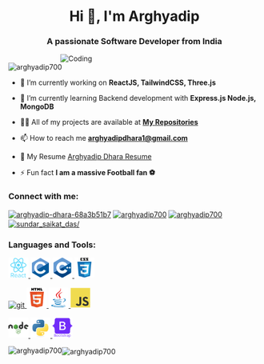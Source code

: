 <h1 align="center">Hi 👋, I'm Arghyadip</h1>
<h3 align="center">A passionate Software Developer from India</h3>
<img align="right" alt="Coding" width="400" src="https://i.pinimg.com/originals/ef/16/e4/ef16e4e68b0d3cb81e6bb8a8c3258d7e.gif">

<p align="left"> <img src="https://komarev.com/ghpvc/?username=arghyadip700&label=Profile%20views&color=0e75b6&style=flat" alt="arghyadip700" /> </p>

- 🔭 I’m currently working on **ReactJS, TailwindCSS, Three.js**

- 🌱 I’m currently learning Backend development with **Express.js Node.js, MongoDB**

- 👨‍💻 All of my projects are available at **[My Repositories](https://github.com/arghyadip700?tab=repositories)**

- 📫 How to reach me **arghyadipdhara1@gmail.com**

- 📄 My Resume [Arghyadip Dhara Resume](https://drive.google.com/file/d/1t38PAjv6RE5dLGbY5EzpmyLebfVdty7P/view?usp=sharing)
- ⚡ Fun fact **I am a massive Football fan ⚽**

<h3 align="left">Connect with me:</h3>
<p align="left">
<a href="https://linkedin.com/in/arghyadip-dhara-68a3b51b7" target="blank"><img align="center" src="https://raw.githubusercontent.com/rahuldkjain/github-profile-readme-generator/master/src/images/icons/Social/linked-in-alt.svg" alt="arghyadip-dhara-68a3b51b7" height="30" width="40" /></a>
<a href="https://www.codechef.com/users/arghyadip700" target="blank"><img align="center" src="https://cdn.jsdelivr.net/npm/simple-icons@3.1.0/icons/codechef.svg" alt="arghyadip700" height="30" width="40" /></a>
<a href="https://www.leetcode.com/arghyadip700" target="blank"><img align="center" src="https://raw.githubusercontent.com/rahuldkjain/github-profile-readme-generator/master/src/images/icons/Social/leet-code.svg" alt="arghyadip700" height="30" width="40" /></a>
<a href="https://www.instagram.com/arghyadip700/" target="blank"><img align="center" src="https://raw.githubusercontent.com/rahuldkjain/github-profile-readme-generator/master/src/images/icons/Social/instagram.svg" alt="sundar_saikat_das/" height="30" width="40" /></a>
</p>

<h3 align="left">Languages and Tools:</h3>
<p align="left"> 
<a href="https://reactjs.org/" target="_blank" rel="noreferrer"> <img src="https://raw.githubusercontent.com/devicons/devicon/master/icons/react/react-original-wordmark.svg" alt="react" width="40" height="40"/> </a>
<a href="https://www.cprogramming.com/" target="_blank" rel="noreferrer"> <img src="https://raw.githubusercontent.com/devicons/devicon/master/icons/c/c-original.svg" alt="c" width="40" height="40"/> </a> 
<a href="https://www.w3schools.com/cpp/" target="_blank" rel="noreferrer"> <img src="https://raw.githubusercontent.com/devicons/devicon/master/icons/cplusplus/cplusplus-original.svg" alt="cplusplus" width="40" height="40"/> </a>
<a href="https://www.w3schools.com/css/" target="_blank" rel="noreferrer"> <img src="https://raw.githubusercontent.com/devicons/devicon/master/icons/css3/css3-original-wordmark.svg" alt="css3" width="40" height="40"/> </a>  
<br></br>
<a href="https://git-scm.com/" target="_blank" rel="noreferrer"> <img src="https://www.vectorlogo.zone/logos/git-scm/git-scm-icon.svg" alt="git" width="40" height="40"/> </a> 
<a href="https://www.w3.org/html/" target="_blank" rel="noreferrer"> <img src="https://raw.githubusercontent.com/devicons/devicon/master/icons/html5/html5-original-wordmark.svg" alt="html5" width="40" height="40"/> </a>
<a href="https://www.java.com" target="_blank" rel="noreferrer"> <img src="https://raw.githubusercontent.com/devicons/devicon/master/icons/java/java-original.svg" alt="java" width="40" height="40"/> </a> 
<a href="https://developer.mozilla.org/en-US/docs/Web/JavaScript" target="_blank" rel="noreferrer"> <img src="https://raw.githubusercontent.com/devicons/devicon/master/icons/javascript/javascript-original.svg" alt="javascript" width="40" height="40"/> </a>
<br></br>
<a href="https://nodejs.org" target="_blank" rel="noreferrer"> <img src="https://raw.githubusercontent.com/devicons/devicon/master/icons/nodejs/nodejs-original-wordmark.svg" alt="nodejs" width="40" height="40"/> </a> 
<a href="https://www.python.org" target="_blank" rel="noreferrer"> <img src="https://raw.githubusercontent.com/devicons/devicon/master/icons/python/python-original.svg" alt="python" width="40" height="40"/> </a> 
<a href="https://getbootstrap.com" target="_blank" rel="noreferrer"> <img src="https://raw.githubusercontent.com/devicons/devicon/master/icons/bootstrap/bootstrap-plain-wordmark.svg" alt="bootstrap" width="40" height="40"/> </a>

</p>

<p><img align="left" src="https://github-readme-stats.vercel.app/api/top-langs?username=arghyadip700&show_icons=true&locale=en&layout=compact" alt="arghyadip700" /></p>

<!--<p>&nbsp;<img align="center" src="https://github-readme-stats.vercel.app/api?username=arghyadip700&show_icons=true&locale=en" alt="arghyadip700" /></p>-->

<p><img align="center" src="https://github-readme-streak-stats.herokuapp.com/?user=arghyadip700&" alt="arghyadip700" /></p>


